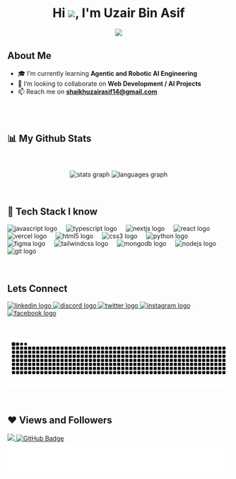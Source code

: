 <h1 align="center">Hi <img src="https://raw.githubusercontent.com/MartinHeinz/MartinHeinz/master/wave.gif" height="30px">, I'm Uzair Bin Asif</h1>

<p align="center">
<a href="https://github.com/aliaftabsheikh"><img src="https://readme-typing-svg.herokuapp.com/?lines=Next%20Js%20Developer;Agentic%20AI%20Engineer;Self-Learned-Programmer;1.5%20years%20of%20coding%20experience;Web-Developer%20;Python%20and%20Google%20Cloud%20Enthusiast&font=Fira%20Code&center=true&width=440&height=45&color=0844a3&vCenter=true&size=22"></a>
</p>

## About Me

- 🎓 I’m currently learning **Agentic and Robotic AI Engineering**
- 👯 I’m looking to collaborate on **Web Development / AI Projects**
- 📫 Reach me on **shaikhuzairasif14@gmail.com**

<br/>
<br/>

## 📊 My Github Stats

<br/>
<br/>

<div align="center">
  <img src="https://github-readme-stats.vercel.app/api?username=UzairBinAsif&show_icons=true&count_private=true&theme=dracula&hide_border=true&bg_color=0D1117" height="150" alt="stats graph"  />
  <img src="https://github-readme-stats.vercel.app/api/top-langs?username=UzairBinAsif&locale=en&count_private=true&layout=compact&theme=dracula&hide_border=true&bg_color=0D1117" height="150" alt="languages graph"  />
</div>

<br/>
<br/>

## 🚀 Tech Stack I know

<div align="left">
  <img src="https://cdn.jsdelivr.net/gh/devicons/devicon/icons/javascript/javascript-original.svg" height="30" alt="javascript logo"  />
  <img width="12" />
  <img src="https://cdn.jsdelivr.net/gh/devicons/devicon/icons/typescript/typescript-original.svg" height="30" alt="typescript logo"  />
  <img width="12" />
  <img src="https://cdn.jsdelivr.net/gh/devicons/devicon/icons/nextjs/nextjs-original.svg" height="30" alt="nextjs logo"  />
  <img width="12" />
  <img src="https://cdn.jsdelivr.net/gh/devicons/devicon/icons/react/react-original.svg" height="30" alt="react logo"  />
  <img width="12" />
  <img src="https://img.shields.io/badge/Vercel-000000?logo=vercel&logoColor=white&style=for-the-badge" height="30" alt="vercel logo"  />
  <img width="12" />
  <img src="https://cdn.jsdelivr.net/gh/devicons/devicon/icons/html5/html5-original.svg" height="30" alt="html5 logo"  />
  <img width="12" />
  <img src="https://cdn.jsdelivr.net/gh/devicons/devicon/icons/css3/css3-original.svg" height="30" alt="css3 logo"  />
  <img width="12" />
  <img src="https://cdn.jsdelivr.net/gh/devicons/devicon/icons/python/python-original.svg" height="30" alt="python logo"  />
  <img width="12" />
  <img src="https://cdn.jsdelivr.net/gh/devicons/devicon/icons/figma/figma-original.svg" height="30" alt="figma logo"  />
  <img width="12" />
  <img src="https://cdn.jsdelivr.net/gh/devicons/devicon/icons/tailwindcss/tailwindcss-original-wordmark.svg" height="30" alt="tailwindcss logo"  />
  <img width="12" />
  <img src="https://cdn.jsdelivr.net/gh/devicons/devicon/icons/mongodb/mongodb-original.svg" height="30" alt="mongodb logo"  />
  <img width="12" />
  <img src="https://cdn.jsdelivr.net/gh/devicons/devicon/icons/nodejs/nodejs-original.svg" height="30" alt="nodejs logo"  />
  <img width="12" />
  <img src="https://cdn.jsdelivr.net/gh/devicons/devicon/icons/git/git-original.svg" height="30" alt="git logo"  />
</div>

<br/>
<br/>


## Lets Connect

<div align="left">
  <a href="https://www.linkedin.com/in/uzair-bin-asif-a6782529a/" target="_blank">
    <img src="https://img.shields.io/static/v1?message=LinkedIn&logo=linkedin&label=&color=0077B5&logoColor=white&labelColor=&style=for-the-badge" height="35" alt="linkedin logo"  />
  </a>
  <a href="https://discord.com/" target="_blank">
    <img src="https://img.shields.io/static/v1?message=Discord&logo=discord&label=&color=7289DA&logoColor=white&labelColor=&style=for-the-badge" height="35" alt="discord logo"  />
  </a>
  <a href="https://x.com/uzairbinasif" target="_blank">
    <img src="https://img.shields.io/static/v1?message=Twitter&logo=twitter&label=&color=1DA1F2&logoColor=white&labelColor=&style=for-the-badge" height="35" alt="twitter logo"  />
  </a>
  <a href="https://www.instagram.com/uzair_official___01/" target="_blank">
    <img src="https://img.shields.io/static/v1?message=Instagram&logo=instagram&label=&color=E4405F&logoColor=white&labelColor=&style=for-the-badge" height="35" alt="instagram logo"  />
  </a>
  <a href="https://web.facebook.com/people/Uzair-Bin-Asif/pfbid02oaa3T6QoauvZjVGz8moskGfUPT8XJtHshcWk8eDyFve9HGS1ndcFB1jpWCRYzuDNl/?rdid=1nIiAD0LLaCahRnP&share_url=https%3A%2F%2Fweb.facebook.com%2Fshare%2F1BU4PBSB6V%2F%3F_rdc%3D1%26_rdr" target="_blank">
    <img src="https://img.shields.io/static/v1?message=Facebook&logo=facebook&label=&color=1877F2&logoColor=white&labelColor=&style=for-the-badge" height="35" alt="facebook logo"  />
  </a>
</div>

<br/>
<br clear="both">

![Contribution Snake](https://github.com/UzairBinAsif/UzairBinAsif/blob/output/github-contribution-grid-snake-dark.svg)

<br/>

## ❤ Views and Followers
<a href="https://github.com/UzairBinAsif">
    <img src="https://komarev.com/ghpvc/?username=UzairBinAsif">
</a>
<a href="https://github.com/UzairBinAsif?tab=followers"><img src="https://img.shields.io/github/followers/UzairBinAsif?label=Followers&style=social" alt="GitHub Badge"></a>


 <br/>

 <img align='center'  height="70" alt="Thanks" width="100%" src="./Thanks.svg"/>  
